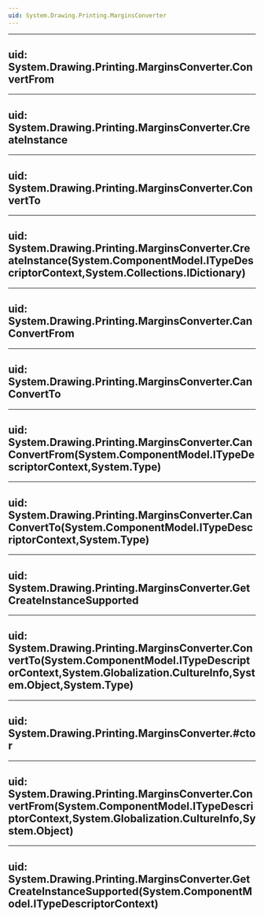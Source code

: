 ```yaml
---
uid: System.Drawing.Printing.MarginsConverter
---
```


---
uid: System.Drawing.Printing.MarginsConverter.ConvertFrom
---

---
uid: System.Drawing.Printing.MarginsConverter.CreateInstance
---

---
uid: System.Drawing.Printing.MarginsConverter.ConvertTo
---

---
uid: System.Drawing.Printing.MarginsConverter.CreateInstance(System.ComponentModel.ITypeDescriptorContext,System.Collections.IDictionary)
---

---
uid: System.Drawing.Printing.MarginsConverter.CanConvertFrom
---

---
uid: System.Drawing.Printing.MarginsConverter.CanConvertTo
---

---
uid: System.Drawing.Printing.MarginsConverter.CanConvertFrom(System.ComponentModel.ITypeDescriptorContext,System.Type)
---

---
uid: System.Drawing.Printing.MarginsConverter.CanConvertTo(System.ComponentModel.ITypeDescriptorContext,System.Type)
---

---
uid: System.Drawing.Printing.MarginsConverter.GetCreateInstanceSupported
---

---
uid: System.Drawing.Printing.MarginsConverter.ConvertTo(System.ComponentModel.ITypeDescriptorContext,System.Globalization.CultureInfo,System.Object,System.Type)
---

---
uid: System.Drawing.Printing.MarginsConverter.#ctor
---

---
uid: System.Drawing.Printing.MarginsConverter.ConvertFrom(System.ComponentModel.ITypeDescriptorContext,System.Globalization.CultureInfo,System.Object)
---

---
uid: System.Drawing.Printing.MarginsConverter.GetCreateInstanceSupported(System.ComponentModel.ITypeDescriptorContext)
---
